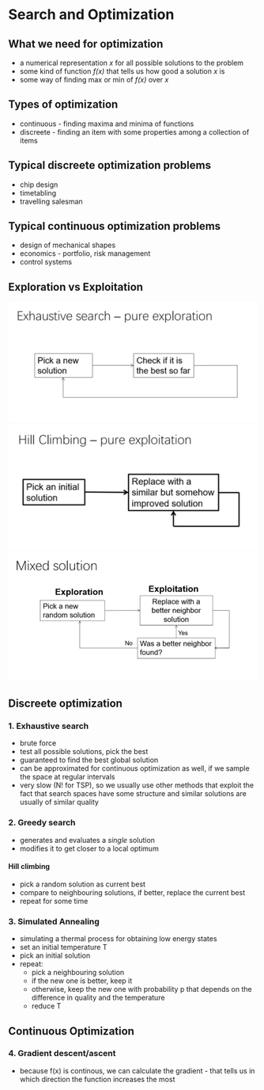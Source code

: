 # Search and Optimization

## What we need for optimization
- a numerical representation _x_ for all possible solutions to the problem
- some kind of function _f(x)_ that tells us how good a solution _x_ is
- some way of finding max or min of _f(x)_ over _x_ 

## Types of optimization
- continuous - finding maxima and minima of functions
- discreete - finding an item with some properties among a collection of items

## Typical discreete optimization problems
- chip design
- timetabling
- travelling salesman

## Typical continuous optimization problems
- design of mechanical shapes
- economics - portfolio, risk management
- control systems

## Exploration vs Exploitation
![Exploration](exploration.png?raw=true "Exploration")
![Exploitation](exploitation.png?raw=true "Exploitation")
![Mix](mix.png?raw=true "Mix")

## Discreete optimization
### 1. Exhaustive search
- brute force
- test all possible solutions, pick the best
- guaranteed to find the best global solution
- can be approximated for continuous optimization as well, if we sample the space at regular intervals
- very slow (N! for TSP), so we usually use other methods that exploit the fact that search spaces have some structure and similar solutions are usually of similar quality
### 2. Greedy search
- generates and evaluates a _single_ solution
- modifies it to get closer to a local optimum
#### Hill climbing
- pick a random solution as current best
- compare to neighbouring solutions, if better, replace the current best
- repeat for some time
### 3. Simulated Annealing
- simulating a thermal process for obtaining low energy states
- set an initial temperature T
- pick an initial solution
- repeat:
  - pick a neighbouring solution
  - if the new one is better, keep it
  - otherwise, keep the new one with probability p that depends on the difference in quality and the temperature 
  - reduce T
## Continuous Optimization
### 4. Gradient descent/ascent
- because f(x) is continous, we can calculate the gradient - that tells us in which direction the function increases the most
  





